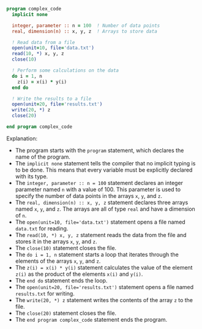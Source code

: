 ```fortran
program complex_code
  implicit none

  integer, parameter :: n = 100  ! Number of data points
  real, dimension(n) :: x, y, z  ! Arrays to store data

  ! Read data from a file
  open(unit=10, file='data.txt')
  read(10, *) x, y, z
  close(10)

  ! Perform some calculations on the data
  do i = 1, n
    z(i) = x(i) * y(i)
  end do

  ! Write the results to a file
  open(unit=20, file='results.txt')
  write(20, *) z
  close(20)

end program complex_code
```

Explanation:

* The program starts with the `program` statement, which declares the name of the program.
* The `implicit none` statement tells the compiler that no implicit typing is to be done. This means that every variable must be explicitly declared with its type.
* The `integer, parameter :: n = 100` statement declares an integer parameter named `n` with a value of 100. This parameter is used to specify the number of data points in the arrays `x`, `y`, and `z`.
* The `real, dimension(n) :: x, y, z` statement declares three arrays named `x`, `y`, and `z`. The arrays are all of type `real` and have a dimension of `n`.
* The `open(unit=10, file='data.txt')` statement opens a file named `data.txt` for reading.
* The `read(10, *) x, y, z` statement reads the data from the file and stores it in the arrays `x`, `y`, and `z`.
* The `close(10)` statement closes the file.
* The `do i = 1, n` statement starts a loop that iterates through the elements of the arrays `x`, `y`, and `z`.
* The `z(i) = x(i) * y(i)` statement calculates the value of the element `z(i)` as the product of the elements `x(i)` and `y(i)`.
* The `end do` statement ends the loop.
* The `open(unit=20, file='results.txt')` statement opens a file named `results.txt` for writing.
* The `write(20, *) z` statement writes the contents of the array `z` to the file.
* The `close(20)` statement closes the file.
* The `end program complex_code` statement ends the program.